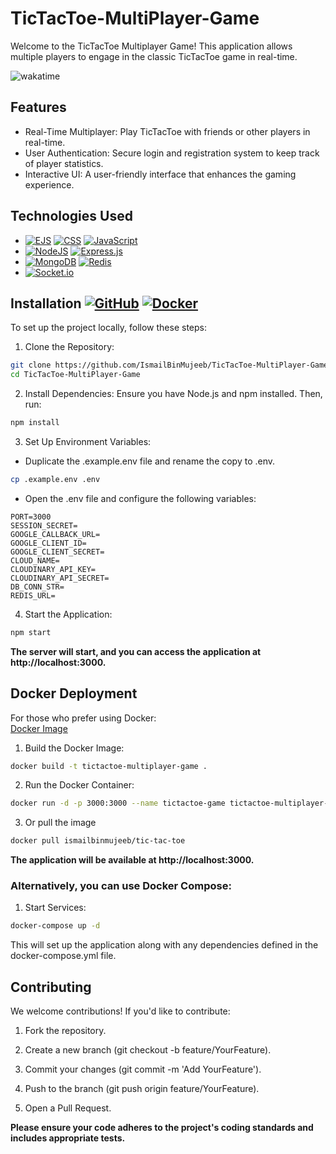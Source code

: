 # TicTacToe-MultiPlayer-Game
Welcome to the TicTacToe Multiplayer Game! This application allows multiple players to engage in the classic TicTacToe game in real-time.

![wakatime](https://wakatime.com/badge/user/762eb31e-429a-48a8-a9ba-9fc3e5f7aeea/project/46264392-9758-4174-8a72-4ad8e5133fa8.svg?style=plastic)

## Features
- Real-Time Multiplayer: Play TicTacToe with friends or other players in real-time.
- User Authentication: Secure login and registration system to keep track of player statistics.
- Interactive UI: A user-friendly interface that enhances the gaming experience.
## Technologies Used
- [![EJS](https://img.shields.io/badge/EJS-2B2E3A?logo=EJS&logoColor=fff)](#) [![CSS](https://img.shields.io/badge/CSS-1572B6?logo=css3&logoColor=fff)](#) [![JavaScript](https://img.shields.io/badge/JavaScript-F7DF1E?logo=javascript&logoColor=000)](#)
- [![NodeJS](https://img.shields.io/badge/Node.js-6DA55F?logo=node.js&logoColor=white)](#) [![Express.js](https://img.shields.io/badge/Express.js-%23404d59.svg?logo=express&logoColor=%2361DAFB)](#)
- [![MongoDB](https://img.shields.io/badge/MongoDB-%234ea94b.svg?logo=mongodb&logoColor=white)](#) [![Redis](https://img.shields.io/badge/Redis-%23DD0031.svg?logo=redis&logoColor=white)](#)
- [![Socket.io](https://img.shields.io/badge/Socket.io-3C3C3D?logo=Socket.io&logoColor=white)](#)

## Installation [![GitHub](https://img.shields.io/badge/-%23121011.svg?logo=github&logoColor=white)](#installation) [![Docker](https://img.shields.io/badge/-2496ED?logo=docker&logoColor=fff)](#docker-deployment)
To set up the project locally, follow these steps:

1. Clone the Repository:

```bash
git clone https://github.com/IsmailBinMujeeb/TicTacToe-MultiPlayer-Game.git
cd TicTacToe-MultiPlayer-Game
```
2. Install Dependencies: Ensure you have Node.js and npm installed. Then, run:
```bash
npm install
```
3. Set Up Environment Variables:

- Duplicate the .example.env file and rename the copy to .env.
```bash
cp .example.env .env
```
- Open the .env file and configure the following variables:
```env
PORT=3000
SESSION_SECRET=
GOOGLE_CALLBACK_URL=
GOOGLE_CLIENT_ID=
GOOGLE_CLIENT_SECRET=
CLOUD_NAME=
CLOUDINARY_API_KEY=
CLOUDINARY_API_SECRET=
DB_CONN_STR=
REDIS_URL=
```
4. Start the Application:
```bash
npm start
```
**The server will start, and you can access the application at http://localhost:3000.**

## Docker Deployment
For those who prefer using Docker:\
[Docker Image](https://hub.docker.com/r/ismailbinmujeeb/tic-tac-toe)
1. Build the Docker Image:

```bash
docker build -t tictactoe-multiplayer-game .
```

2. Run the Docker Container:
```bash
docker run -d -p 3000:3000 --name tictactoe-game tictactoe-multiplayer-game
```

3. Or pull the image

```bash
docker pull ismailbinmujeeb/tic-tac-toe
```

**The application will be available at http://localhost:3000.**

### Alternatively, you can use Docker Compose:

1. Start Services:
```bash
docker-compose up -d
```
This will set up the application along with any dependencies defined in the docker-compose.yml file.

## Contributing
We welcome contributions! If you'd like to contribute:

1. Fork the repository.

2. Create a new branch (git checkout -b feature/YourFeature).

3. Commit your changes (git commit -m 'Add YourFeature').

4. Push to the branch (git push origin feature/YourFeature).

5. Open a Pull Request.

**Please ensure your code adheres to the project's coding standards and includes appropriate tests.**
